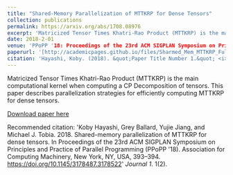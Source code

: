 ```yaml
---
title: "Shared-Memory Parallelization of MTTKRP for Dense Tensors"
collection: publications
permalink: https://arxiv.org/abs/1708.08976
excerpt: 'Matricized Tensor Times Khatri-Rao Product (MTTKRP) is the main computational kernel when computing a CP Decomposition of tensors. This paper describes parallelization strategies for efficiently computing MTTKRP for dense tensors.'
date: 2018-2-01
venue: 'PPoPP '18: Proceedings of the 23rd ACM SIGPLAN Symposium on Principles and Practice of Parallel Programming (Short Paper)'
paperurl: '[http://academicpages.github.io/files/Sharmed_Mem_MTTKRP_Full.pdf](https://doi.org/10.1145/3178487.3178522)'
citation: 'Hayashi, Koby. (2018). &quot;Paper Title Number 1.&quot; <i>Journal 1</i>. 1(1).'
---
```

Matricized Tensor Times Khatri-Rao Product (MTTKRP) is the main computational kernel when computing a CP Decomposition of tensors. This paper describes parallelization strategies for efficiently computing MTTKRP for dense tensors.

[Download paper here](http://academicpages.github.io/files/Sharmed_Mem_MTTKRP_Full.pdf)

Recommended citation: 'Koby Hayashi, Grey Ballard, Yujie Jiang, and Michael J. Tobia. 2018. Shared-memory parallelization of MTTKRP for dense tensors. In Proceedings of the 23rd ACM SIGPLAN Symposium on Principles and Practice of Parallel Programming (PPoPP '18). Association for Computing Machinery, New York, NY, USA, 393–394. https://doi.org/10.1145/3178487.3178522' <i>Journal 1</i>. 1(2).
